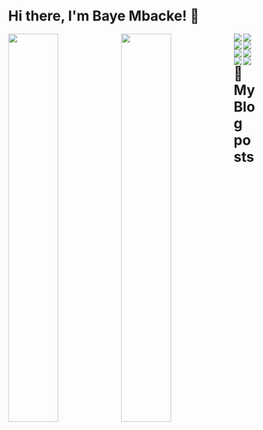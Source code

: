 # Hi there, I'm Baye Mbacke! 👋

<img align="left" width="45%" src="https://github-readme-stats.vercel.app/api?username=bayembacke221&show_icons=true&theme=radical" />
<img align="left" width="45%" src="https://github-readme-stats.vercel.app/api/top-langs/?username=bayembacke221&hide_progress=false&layout=compact" />

<img align="left" src="https://img.shields.io/badge/angular-%23DD0031.svg?style=for-the-badge&logo=angular&logoColor=white"/>
<img align="left" src="https://img.shields.io/badge/node.js-6DA55F?style=for-the-badge&logo=node.js&logoColor=white"/>
<img align="left" src="https://img.shields.io/badge/spring-%236DB33F.svg?style=for-the-badge&logo=spring&logoColor=white"/>

<img align="left" src="https://img.shields.io/badge/java-%23ED8B00.svg?style=for-the-badge&logo=openjdk&logoColor=white"/>

<img align="left" src="https://img.shields.io/badge/javascript-%23323330.svg?style=for-the-badge&logo=javascript&logoColor=%23F7DF1E"/>

<img align="left" src="https://img.shields.io/badge/typescript-%23007ACC.svg?style=for-the-badge&logo=typescript&logoColor=white"/>

<img align="left" src="https://img.shields.io/badge/postgres-%23316192.svg?style=for-the-badge&logo=postgresql&logoColor=white"/>

<img align="left" src="https://img.shields.io/badge/MongoDB-%234ea94b.svg?style=for-the-badge&logo=mongodb&logoColor=white"/>


# 📖 My Blog posts
<!-- BLOG-POST-LIST:START -->
<!-- BLOG-POST-LIST:END -->

